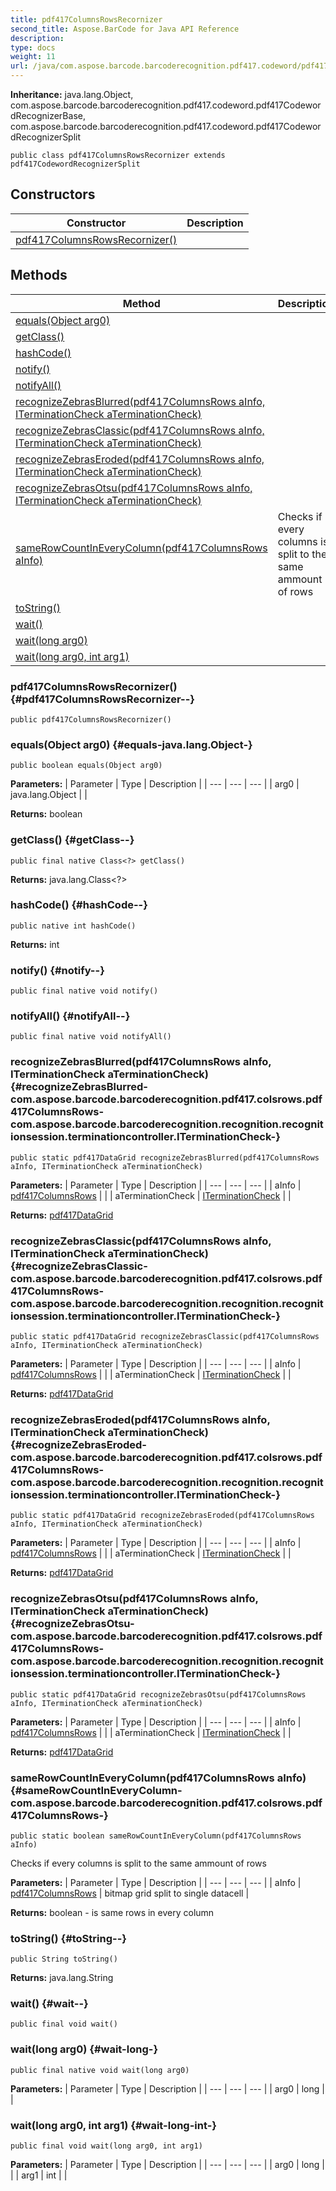 ```yaml
---
title: pdf417ColumnsRowsRecornizer
second_title: Aspose.BarCode for Java API Reference
description: 
type: docs
weight: 11
url: /java/com.aspose.barcode.barcoderecognition.pdf417.codeword/pdf417columnsrowsrecornizer/
---
```

**Inheritance:**
java.lang.Object, com.aspose.barcode.barcoderecognition.pdf417.codeword.pdf417CodewordRecognizerBase, com.aspose.barcode.barcoderecognition.pdf417.codeword.pdf417CodewordRecognizerSplit
```
public class pdf417ColumnsRowsRecornizer extends pdf417CodewordRecognizerSplit
```
## Constructors

| Constructor | Description |
| --- | --- |
| [pdf417ColumnsRowsRecornizer()](#pdf417ColumnsRowsRecornizer--) |  |
## Methods

| Method | Description |
| --- | --- |
| [equals(Object arg0)](#equals-java.lang.Object-) |  |
| [getClass()](#getClass--) |  |
| [hashCode()](#hashCode--) |  |
| [notify()](#notify--) |  |
| [notifyAll()](#notifyAll--) |  |
| [recognizeZebrasBlurred(pdf417ColumnsRows aInfo, ITerminationCheck aTerminationCheck)](#recognizeZebrasBlurred-com.aspose.barcode.barcoderecognition.pdf417.colsrows.pdf417ColumnsRows-com.aspose.barcode.barcoderecognition.recognition.recognitionsession.terminationcontroller.ITerminationCheck-) |  |
| [recognizeZebrasClassic(pdf417ColumnsRows aInfo, ITerminationCheck aTerminationCheck)](#recognizeZebrasClassic-com.aspose.barcode.barcoderecognition.pdf417.colsrows.pdf417ColumnsRows-com.aspose.barcode.barcoderecognition.recognition.recognitionsession.terminationcontroller.ITerminationCheck-) |  |
| [recognizeZebrasEroded(pdf417ColumnsRows aInfo, ITerminationCheck aTerminationCheck)](#recognizeZebrasEroded-com.aspose.barcode.barcoderecognition.pdf417.colsrows.pdf417ColumnsRows-com.aspose.barcode.barcoderecognition.recognition.recognitionsession.terminationcontroller.ITerminationCheck-) |  |
| [recognizeZebrasOtsu(pdf417ColumnsRows aInfo, ITerminationCheck aTerminationCheck)](#recognizeZebrasOtsu-com.aspose.barcode.barcoderecognition.pdf417.colsrows.pdf417ColumnsRows-com.aspose.barcode.barcoderecognition.recognition.recognitionsession.terminationcontroller.ITerminationCheck-) |  |
| [sameRowCountInEveryColumn(pdf417ColumnsRows aInfo)](#sameRowCountInEveryColumn-com.aspose.barcode.barcoderecognition.pdf417.colsrows.pdf417ColumnsRows-) | Checks if every columns is split to the same ammount of rows |
| [toString()](#toString--) |  |
| [wait()](#wait--) |  |
| [wait(long arg0)](#wait-long-) |  |
| [wait(long arg0, int arg1)](#wait-long-int-) |  |
### pdf417ColumnsRowsRecornizer() {#pdf417ColumnsRowsRecornizer--}
```
public pdf417ColumnsRowsRecornizer()
```


### equals(Object arg0) {#equals-java.lang.Object-}
```
public boolean equals(Object arg0)
```




**Parameters:**
| Parameter | Type | Description |
| --- | --- | --- |
| arg0 | java.lang.Object |  |

**Returns:**
boolean
### getClass() {#getClass--}
```
public final native Class<?> getClass()
```




**Returns:**
java.lang.Class<?>
### hashCode() {#hashCode--}
```
public native int hashCode()
```




**Returns:**
int
### notify() {#notify--}
```
public final native void notify()
```




### notifyAll() {#notifyAll--}
```
public final native void notifyAll()
```




### recognizeZebrasBlurred(pdf417ColumnsRows aInfo, ITerminationCheck aTerminationCheck) {#recognizeZebrasBlurred-com.aspose.barcode.barcoderecognition.pdf417.colsrows.pdf417ColumnsRows-com.aspose.barcode.barcoderecognition.recognition.recognitionsession.terminationcontroller.ITerminationCheck-}
```
public static pdf417DataGrid recognizeZebrasBlurred(pdf417ColumnsRows aInfo, ITerminationCheck aTerminationCheck)
```




**Parameters:**
| Parameter | Type | Description |
| --- | --- | --- |
| aInfo | [pdf417ColumnsRows](../../com.aspose.barcode.barcoderecognition.pdf417.colsrows/pdf417columnsrows) |  |
| aTerminationCheck | [ITerminationCheck](../../com.aspose.barcode.barcoderecognition.recognition.recognitionsession.terminationcontroller/iterminationcheck) |  |

**Returns:**
[pdf417DataGrid](../../com.aspose.barcode.barcoderecognition.pdf417.codeword/pdf417datagrid)
### recognizeZebrasClassic(pdf417ColumnsRows aInfo, ITerminationCheck aTerminationCheck) {#recognizeZebrasClassic-com.aspose.barcode.barcoderecognition.pdf417.colsrows.pdf417ColumnsRows-com.aspose.barcode.barcoderecognition.recognition.recognitionsession.terminationcontroller.ITerminationCheck-}
```
public static pdf417DataGrid recognizeZebrasClassic(pdf417ColumnsRows aInfo, ITerminationCheck aTerminationCheck)
```




**Parameters:**
| Parameter | Type | Description |
| --- | --- | --- |
| aInfo | [pdf417ColumnsRows](../../com.aspose.barcode.barcoderecognition.pdf417.colsrows/pdf417columnsrows) |  |
| aTerminationCheck | [ITerminationCheck](../../com.aspose.barcode.barcoderecognition.recognition.recognitionsession.terminationcontroller/iterminationcheck) |  |

**Returns:**
[pdf417DataGrid](../../com.aspose.barcode.barcoderecognition.pdf417.codeword/pdf417datagrid)
### recognizeZebrasEroded(pdf417ColumnsRows aInfo, ITerminationCheck aTerminationCheck) {#recognizeZebrasEroded-com.aspose.barcode.barcoderecognition.pdf417.colsrows.pdf417ColumnsRows-com.aspose.barcode.barcoderecognition.recognition.recognitionsession.terminationcontroller.ITerminationCheck-}
```
public static pdf417DataGrid recognizeZebrasEroded(pdf417ColumnsRows aInfo, ITerminationCheck aTerminationCheck)
```




**Parameters:**
| Parameter | Type | Description |
| --- | --- | --- |
| aInfo | [pdf417ColumnsRows](../../com.aspose.barcode.barcoderecognition.pdf417.colsrows/pdf417columnsrows) |  |
| aTerminationCheck | [ITerminationCheck](../../com.aspose.barcode.barcoderecognition.recognition.recognitionsession.terminationcontroller/iterminationcheck) |  |

**Returns:**
[pdf417DataGrid](../../com.aspose.barcode.barcoderecognition.pdf417.codeword/pdf417datagrid)
### recognizeZebrasOtsu(pdf417ColumnsRows aInfo, ITerminationCheck aTerminationCheck) {#recognizeZebrasOtsu-com.aspose.barcode.barcoderecognition.pdf417.colsrows.pdf417ColumnsRows-com.aspose.barcode.barcoderecognition.recognition.recognitionsession.terminationcontroller.ITerminationCheck-}
```
public static pdf417DataGrid recognizeZebrasOtsu(pdf417ColumnsRows aInfo, ITerminationCheck aTerminationCheck)
```




**Parameters:**
| Parameter | Type | Description |
| --- | --- | --- |
| aInfo | [pdf417ColumnsRows](../../com.aspose.barcode.barcoderecognition.pdf417.colsrows/pdf417columnsrows) |  |
| aTerminationCheck | [ITerminationCheck](../../com.aspose.barcode.barcoderecognition.recognition.recognitionsession.terminationcontroller/iterminationcheck) |  |

**Returns:**
[pdf417DataGrid](../../com.aspose.barcode.barcoderecognition.pdf417.codeword/pdf417datagrid)
### sameRowCountInEveryColumn(pdf417ColumnsRows aInfo) {#sameRowCountInEveryColumn-com.aspose.barcode.barcoderecognition.pdf417.colsrows.pdf417ColumnsRows-}
```
public static boolean sameRowCountInEveryColumn(pdf417ColumnsRows aInfo)
```


Checks if every columns is split to the same ammount of rows

**Parameters:**
| Parameter | Type | Description |
| --- | --- | --- |
| aInfo | [pdf417ColumnsRows](../../com.aspose.barcode.barcoderecognition.pdf417.colsrows/pdf417columnsrows) | bitmap grid split to single datacell |

**Returns:**
boolean - is same rows in every column
### toString() {#toString--}
```
public String toString()
```




**Returns:**
java.lang.String
### wait() {#wait--}
```
public final void wait()
```




### wait(long arg0) {#wait-long-}
```
public final native void wait(long arg0)
```




**Parameters:**
| Parameter | Type | Description |
| --- | --- | --- |
| arg0 | long |  |

### wait(long arg0, int arg1) {#wait-long-int-}
```
public final void wait(long arg0, int arg1)
```




**Parameters:**
| Parameter | Type | Description |
| --- | --- | --- |
| arg0 | long |  |
| arg1 | int |  |

